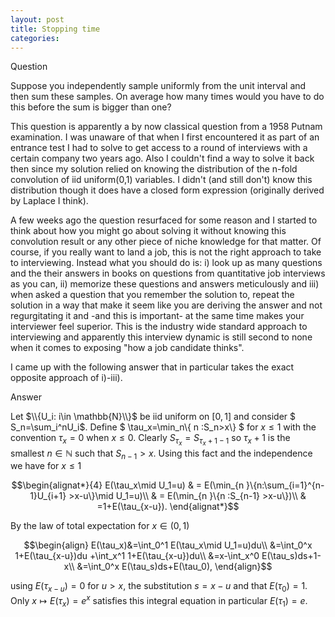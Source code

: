 ```yaml
---
layout: post
title: Stopping time
categories:
---
```


Question

Suppose you  independently  sample uniformly from the unit interval and then sum these samples. On average how many times would you have to do this before the sum is  bigger than one?

This question is apparently a by now classical question from a 1958 Putnam examination. I was unaware of that when I first encountered it as part of  an entrance test I had to solve to get access to a round of interviews with a certain company two years ago. Also I couldn't find a way to solve it back then since my solution relied on knowing the distribution of the n-fold convolution of iid uniform(0,1) variables.  I didn't (and still don't) know this distribution though it does have a closed form expression (originally derived by Laplace I think).      

A few weeks ago the question resurfaced for some reason and I started to think  about how you might go about solving it without knowing this convolution result or any other piece of niche knowledge for that matter. Of course, if you really want to land a job, this is not the right approach to take to interviewing. Instead what you should do is: i) look up as many questions and the their answers in books on questions from quantitative job interviews as you can, ii) memorize  these questions and answers meticulously  and iii) when asked a question that you remember the solution to, repeat the solution in a way that make it seem like you are deriving the answer and not regurgitating it and -and this is important- at the same time makes your interviewer feel superior. This is the industry wide standard approach to interviewing and apparently this interview dynamic is still second to none when it comes to exposing "how a job candidate thinks".

I came up with the following answer that in particular takes the exact opposite approach of i)-iii).

Answer

Let $\\{U_i: i\in \mathbb{N}\\}$ be iid uniform on $[0,1 ]$ and consider $ S_n=\sum_i^nU_i$. Define $ \tau_x=\min_n\\{ n :S_n>x\\} $ for $x\leq 1$ with the convention $\tau_x=0$ when $x\leq0$.
Clearly $S_{\tau_x}=S_{\tau_x+1 -1}$ so  $\tau_x+1$ is the smallest $n\in \mathbb{N}$ such that $S_{n-1}>x$. Using this fact and the independence we have   for $x\leq1$

$$\begin{alignat*}{4}
  E(\tau_x\mid U_1=u)
&  =  E(\min_{n }\{n:\sum_{i=1}^{n-1}U_{i+1} >x-u\}\mid U_1=u)\\
 & =   E(\min_{n }\{n  :S_{n-1} >x-u\})\\
 &  =1+E(\tau_{x-u}).
\end{alignat*}$$


By the law of total expectation for $x\in (0,1)$

$$\begin{align}  E(\tau_x)&=\int_0^1 E(\tau_x\mid U_1=u)du\\
  &=\int_0^x 1+E(\tau_{x-u})du  +\int_x^1 1+E(\tau_{x-u})du\\
  &=x-\int_x^0 E(\tau_s)ds+1-x\\
  &=\int_0^x E(\tau_s)ds+E(\tau_0),
\end{align}$$

using $E(\tau_{x-u})=0$ for $u>x$, the substitution $s=x-u$ and that $E(\tau_0)=1$. Only $x \mapsto E(\tau_x)=e^{x}$ satisfies this integral equation in particular $E(\tau_1)=e$.
